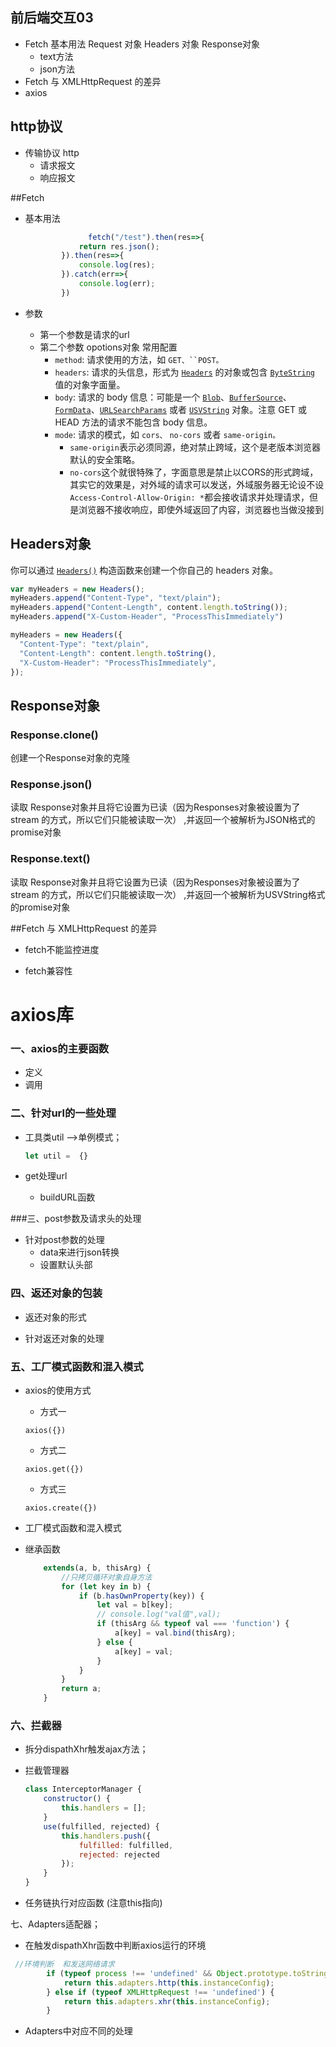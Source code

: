 ## 前后端交互03

- Fetch
  基本用法
  Request 对象
  Headers 对象
  Response对象
  - text方法
  - json方法
- Fetch 与 XMLHttpRequest 的差异
- axios  



## http协议

- 传输协议  http
  - 请求报文
  - 响应报文

##Fetch



- 基本用法

  ```js
  				fetch("/test").then(res=>{
              return res.json();
          }).then(res=>{
              console.log(res);
          }).catch(err=>{
              console.log(err);
          })
  ```

- 参数

  - 第一个参数是请求的url
  - 第二个参数 opotions对象 常用配置
    - `method`: 请求使用的方法，如 `GET、``POST。`
    - `headers`: 请求的头信息，形式为 [`Headers`](https://developer.mozilla.org/zh-CN/docs/Web/API/Headers) 的对象或包含 [`ByteString`](https://developer.mozilla.org/zh-CN/docs/Web/API/ByteString) 值的对象字面量。
    - `body`: 请求的 body 信息：可能是一个 [`Blob`](https://developer.mozilla.org/zh-CN/docs/Web/API/Blob)、[`BufferSource`](https://developer.mozilla.org/zh-CN/docs/Web/API/BufferSource)、[`FormData`](https://developer.mozilla.org/zh-CN/docs/Web/API/FormData)、[`URLSearchParams`](https://developer.mozilla.org/zh-CN/docs/Web/API/URLSearchParams) 或者 [`USVString`](https://developer.mozilla.org/zh-CN/docs/Web/API/USVString) 对象。注意 GET 或 HEAD 方法的请求不能包含 body 信息。
    - `mode`: 请求的模式，如 `cors、` `no-cors` 或者 `same-origin。`
      - `same-origin`表示必须同源，绝对禁止跨域，这个是老版本浏览器默认的安全策略。
      - `no-cors`这个就很特殊了，字面意思是禁止以CORS的形式跨域，其实它的效果是，对外域的请求可以发送，外域服务器无论设不设`Access-Control-Allow-Origin: *`都会接收请求并处理请求，但是浏览器不接收响应，即使外域返回了内容，浏览器也当做没接到





## Headers对象

你可以通过 [`Headers()`](https://developer.mozilla.org/zh-CN/docs/Web/API/Headers/Headers) 构造函数来创建一个你自己的 headers 对象。

```js
var myHeaders = new Headers();
myHeaders.append("Content-Type", "text/plain");
myHeaders.append("Content-Length", content.length.toString());
myHeaders.append("X-Custom-Header", "ProcessThisImmediately")
```



```js
myHeaders = new Headers({
  "Content-Type": "text/plain",
  "Content-Length": content.length.toString(),
  "X-Custom-Header": "ProcessThisImmediately",
});
```



## Response对象

### Response.clone()

创建一个Response对象的克隆

### Response.json()

读取 Response对象并且将它设置为已读（因为Responses对象被设置为了 stream 的方式，所以它们只能被读取一次） ,并返回一个被解析为JSON格式的promise对象

### Response.text()

读取 Response对象并且将它设置为已读（因为Responses对象被设置为了 stream 的方式，所以它们只能被读取一次） ,并返回一个被解析为USVString格式的promise对象







##Fetch 与 XMLHttpRequest 的差异

- fetch不能监控进度

- fetch兼容性

  



# axios库

### 一、axios的主要函数

- 定义 
- 调用

### 二、针对url的一些处理

- 工具类util  —>单例模式；

  ```js
  let util =  {}
  ```

  

- get处理url

  - buildURL函数
  
  

###三、post参数及请求头的处理

- 针对post参数的处理
  - data来进行json转换
  - 设置默认头部 

### 四、返还对象的包装

- 返还对象的形式

- 针对返还对象的处理


### 五、工厂模式函数和混入模式

- axios的使用方式

  - 方式一

  ```
  axios({})
  ```

  - 方式二

  ```
  axios.get({})
  ```

  - 方式三

  ```
  axios.create({})
  ```

- 工厂模式函数和混入模式

- 继承函数

  ```js
      extends(a, b, thisArg) {
          //只拷贝循环对象自身方法
          for (let key in b) {
              if (b.hasOwnProperty(key)) {
                  let val = b[key];
                  // console.log("val值",val);
                  if (thisArg && typeof val === 'function') {
                      a[key] = val.bind(thisArg);
                  } else {
                      a[key] = val;
                  }
              }
          }
          return a;
      }
  ```

  

### 六、拦截器

- 拆分dispathXhr触发ajax方法；

  

- 拦截管理器

  ```js
  class InterceptorManager {
      constructor() {
          this.handlers = [];
      }
      use(fulfilled, rejected) {
          this.handlers.push({
              fulfilled: fulfilled,
              rejected: rejected
          });
      }
  }
  ```

- 任务链执行对应函数  (注意this指向)

  

七、Adapters适配器；

-  在触发dispathXhr函数中判断axios运行的环境

```js
 //环境判断  和发送网络请求
        if (typeof process !== 'undefined' && Object.prototype.toString.call(process) === '[object process]') {
            return this.adapters.http(this.instanceConfig);
        } else if (typeof XMLHttpRequest !== 'undefined') {
            return this.adapters.xhr(this.instanceConfig);
        }
```



- Adapters中对应不同的处理

  
  
  